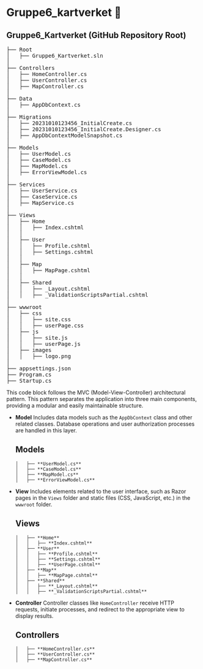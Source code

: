 # Gruppe6_kartverket 🚀

## Gruppe6_Kartverket (GitHub Repository Root)

<pre>
├── Root
│   ├── Gruppe6_Kartverket.sln
│
├── Controllers
│   ├── HomeController.cs
│   ├── UserController.cs
│   ├── MapController.cs
│
├── Data
│   ├── AppDbContext.cs
│
├── Migrations
│   ├── 20231010123456_InitialCreate.cs
│   ├── 20231010123456_InitialCreate.Designer.cs
│   ├── AppDbContextModelSnapshot.cs
│
├── Models
│   ├── UserModel.cs
│   ├── CaseModel.cs
│   ├── MapModel.cs
│   ├── ErrorViewModel.cs
│
├── Services
│   ├── UserService.cs
│   ├── CaseService.cs
│   ├── MapService.cs
│
├── Views
│   ├── Home
│   │   ├── Index.cshtml
│   │
│   ├── User
│   │   ├── Profile.cshtml
│   │   ├── Settings.cshtml
│   │
│   ├── Map
│   │   ├── MapPage.cshtml
│   │
│   ├── Shared
│   │   ├── _Layout.cshtml
│   │   ├── _ValidationScriptsPartial.cshtml
│
├── wwwroot
│   ├── css
│   │   ├── site.css
│   │   ├── userPage.css
│   ├── js
│   │   ├── site.js
│   │   ├── userPage.js
│   ├── images
│   │   ├── logo.png
│
├── appsettings.json
├── Program.cs
├── Startup.cs
</pre>

This code block follows the MVC (Model-View-Controller) architectural pattern. This pattern separates the application into three main components, providing a modular and easily maintainable structure.


* **Model**
  Includes data models such as the `AppDbContext` class and other related classes. Database operations and user authorization processes are handled in this layer.

  ## Models

  ```
  │   ├── **UserModel.cs**
  │   ├── **CaseModel.cs**
  │   ├── **MapModel.cs**
  │   ├── **ErrorViewModel.cs**
  ```

* **View**
  Includes elements related to the user interface, such as Razor pages in the `Views` folder and static files (CSS, JavaScript, etc.) in the `wwwroot` folder.

  ## Views

  ```
  │   ├── **Home**
  │   │   ├── **Index.cshtml**
  │   ├── **User**
  │   │   ├── **Profile.cshtml**
  │   │   ├── **Settings.cshtml**
  │   │   ├── **UserPage.cshtml**
  │   ├── **Map**
  │   │   ├── **MapPage.cshtml**
  │   ├── **Shared**
  │   │   ├── **_Layout.cshtml**
  │   │   ├── **_ValidationScriptsPartial.cshtml**
  ```

* **Controller**
  Controller classes like `HomeController` receive HTTP requests, initiate processes, and redirect to the appropriate view to display results.

  ## Controllers

  ```
  │   ├── **HomeController.cs**
  │   ├── **UserController.cs**
  │   ├── **MapController.cs**
  ```





